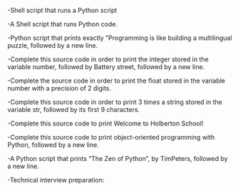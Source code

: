 -Shell script that runs a Python script



-A Shell script that runs Python code.



-Python script that prints exactly "Programming is like  building a multilingual puzzle, followed by a new line.



-Complete this source code in order to print the integer  stored in the variable number, followed by Battery  street, followed by a new line.



-Complete the source code in order to print the float  stored in the variable number with a precision of 2   digits.



-Complete this source code in order to print 3 times a  string stored in the variable str, followed by its first  9 characters.



-Complete this source code to print Welcome to Holberton  School!



-Complete this source code to print object-oriented   programming with Python, followed by a new line.

 

-A Python script that prints “The Zen of Python”,  by  TimPeters, followed by a new line.



-Technical interview preparation:
